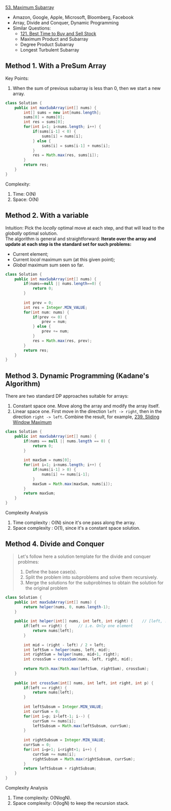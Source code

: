 [53. Maximum Subarray](https://leetcode.com/problems/maximum-subarray/)

* Amazon, Google, Apple, Microsoft, Bloomberg, Facebook
* Array, Divide and Conquer, Dynamic Programming
* Similar Questions:
    * [121. Best Time to Buy and Sell Stock](https://leetcode.com/problems/best-time-to-buy-and-sell-stock/)     
    * Maximum Product and Subarray
    * Degree Product Subarray
    * Longest Turbulent Subarray
    

## Method 1. With a PreSum Array
Key Points:
1. When the sum of previous subarray is less than 0, then we start a new array.
```java
class Solution {
    public int maxSubArray(int[] nums) {
        int[] sums = new int[nums.length];
        sums[0] = nums[0];
        int res = sums[0];
        for(int i=1; i<nums.length; i++) {
            if(sums[i-1] < 0) {
                sums[i] = nums[i];
            } else {
                sums[i] = sums[i-1] + nums[i];
            }
            res = Math.max(res, sums[i]);
        }
        return res;
    }
}
```
Complexity:
1. Time: O(N)
2. Space: O(N)


## Method 2. With a variable
Intuition: Pick the *locally* optimal move at each step, and that will lead to the *globally* optimal solution.         
The algorithm is general and straightforward: **Iterate over the array and update at each step is the standard set for such problems:**
* Current element;
* Current *local* maximum sum (at this given point);
* *Global* maximum sum seen so far.

```java
class Solution {
    public int maxSubArray(int[] nums) {
        if(nums==null || nums.length==0) {
            return 0;
        }
        
        int prev = 0;
        int res = Integer.MIN_VALUE;
        for(int num: nums) {
            if(prev <= 0) {
                prev = num;
            } else {
                prev += num;
            }
            res = Math.max(res, prev);
        }
        return res;
    }
}
```


## Method 3. Dynamic Programming (Kadane's Algorithm)
There are two standard DP approaches suitable for arrays:
1. Constant space one. Move along the array and modify the array itself.
2. Linear space one. First move in the direction `left -> right`, then in the direction `right -> left`. Combine the result, for example, [239. Sliding Window Maximum](https://leetcode.com/problems/sliding-window-maximum/)

```java
class Solution {
    public int maxSubArray(int[] nums) {
        if(nums == null || nums.length == 0) {
            return 0;
        }
        
        int maxSum = nums[0];
        for(int i=1; i<nums.length; i++) {
            if(nums[i-1] > 0) {
                nums[i] += nums[i-1];
            }
            maxSum = Math.max(maxSum, nums[i]);
        }
        return maxSum;
    }
}
```
Complexity Analysis
1. Time complexity : O(N) since it's one pass along the array.
2. Space complexity : O(1), since it's a constant space solution.


## Method 4. Divide and Conquer
> Let's follow here a solution template for the divide and conquer problmes:
> 1. Define the base case(s).
> 2. Split the problem into subproblems and solve them recursively.
> 3. Merge the solutions for the subproblmes to obtain the solution for the original problem

```java
class Solution {
    public int maxSubArray(int[] nums) {
        return helper(nums, 0, nums.length-1);
    }
    
    public int helper(int[] nums, int left, int right) {    // [left, ..., right]
        if(left == right) {     // i.e. Only one element
            return nums[left];
        }
        
        int mid = (right - left) / 2 + left;
        int leftSum = helper(nums, left, mid);
        int rightSum = helper(nums, mid+1, right);
        int crossSum = crossSum(nums, left, right, mid);
        
        return Math.max(Math.max(leftSum, rightSum), crossSum);
    }
    
    public int crossSum(int[] nums, int left, int right, int p) {
        if(left == right) {
            return nums[left];
        }
        
        int leftSubsum = Integer.MIN_VALUE;
        int currSum = 0;
        for(int i=p; i>left-1; i--) {
            currSum += nums[i];
            leftSubsum = Math.max(leftSubsum, currSum);
        }
        
        int rightSubsum = Integer.MIN_VALUE;
        currSum = 0;
        for(int i=p+1; i<right+1; i++) {
            currSum += nums[i];
            rightSubsum = Math.max(rightSubsum, currSum);
        }
        return leftSubsum + rightSubsum;
    }
}
```
Complexity Analysis
1. Time complexity: O(NlogN).
2. Space complexity: O(logN) to keep the recursion stack. 
